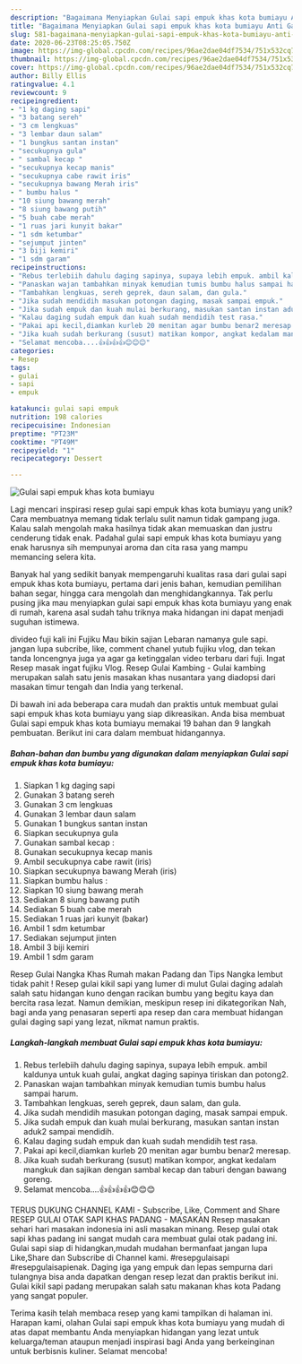 ```yaml
---
description: "Bagaimana Menyiapkan Gulai sapi empuk khas kota bumiayu Anti Gagal"
title: "Bagaimana Menyiapkan Gulai sapi empuk khas kota bumiayu Anti Gagal"
slug: 581-bagaimana-menyiapkan-gulai-sapi-empuk-khas-kota-bumiayu-anti-gagal
date: 2020-06-23T08:25:05.750Z
image: https://img-global.cpcdn.com/recipes/96ae2dae04df7534/751x532cq70/gulai-sapi-empuk-khas-kota-bumiayu-foto-resep-utama.jpg
thumbnail: https://img-global.cpcdn.com/recipes/96ae2dae04df7534/751x532cq70/gulai-sapi-empuk-khas-kota-bumiayu-foto-resep-utama.jpg
cover: https://img-global.cpcdn.com/recipes/96ae2dae04df7534/751x532cq70/gulai-sapi-empuk-khas-kota-bumiayu-foto-resep-utama.jpg
author: Billy Ellis
ratingvalue: 4.1
reviewcount: 9
recipeingredient:
- "1 kg daging sapi"
- "3 batang sereh"
- "3 cm lengkuas"
- "3 lembar daun salam"
- "1 bungkus santan instan"
- "secukupnya gula"
- " sambal kecap "
- "secukupnya kecap manis"
- "secukupnya cabe rawit iris"
- "secukupnya bawang Merah iris"
- " bumbu halus "
- "10 siung bawang merah"
- "8 siung bawang putih"
- "5 buah cabe merah"
- "1 ruas jari kunyit bakar"
- "1 sdm ketumbar"
- "sejumput jinten"
- "3 biji kemiri"
- "1 sdm garam"
recipeinstructions:
- "Rebus terlebiih dahulu daging sapinya, supaya lebih empuk. ambil kaldunya untuk kuah gulai, angkat daging sapinya tiriskan dan potong2."
- "Panaskan wajan tambahkan minyak kemudian tumis bumbu halus sampai harum."
- "Tambahkan lengkuas, sereh geprek, daun salam, dan gula."
- "Jika sudah mendidih masukan potongan daging, masak sampai empuk."
- "Jika sudah empuk dan kuah mulai berkurang, masukan santan instan aduk2 sampai mendidih."
- "Kalau daging sudah empuk dan kuah sudah mendidih test rasa."
- "Pakai api kecil,diamkan kurleb 20 menitan agar bumbu benar2 meresap."
- "Jika kuah sudah berkurang (susut) matikan kompor, angkat kedalam mangkuk dan sajikan dengan sambal kecap dan taburi dengan bawang goreng."
- "Selamat mencoba....👍👍👍👍😊😊😊"
categories:
- Resep
tags:
- gulai
- sapi
- empuk

katakunci: gulai sapi empuk 
nutrition: 198 calories
recipecuisine: Indonesian
preptime: "PT23M"
cooktime: "PT49M"
recipeyield: "1"
recipecategory: Dessert

---
```



![Gulai sapi empuk khas kota bumiayu](https://img-global.cpcdn.com/recipes/96ae2dae04df7534/751x532cq70/gulai-sapi-empuk-khas-kota-bumiayu-foto-resep-utama.jpg)

Lagi mencari inspirasi resep gulai sapi empuk khas kota bumiayu yang unik? Cara membuatnya memang tidak terlalu sulit namun tidak gampang juga. Kalau salah mengolah maka hasilnya tidak akan memuaskan dan justru cenderung tidak enak. Padahal gulai sapi empuk khas kota bumiayu yang enak harusnya sih mempunyai aroma dan cita rasa yang mampu memancing selera kita.

Banyak hal yang sedikit banyak mempengaruhi kualitas rasa dari gulai sapi empuk khas kota bumiayu, pertama dari jenis bahan, kemudian pemilihan bahan segar, hingga cara mengolah dan menghidangkannya. Tak perlu pusing jika mau menyiapkan gulai sapi empuk khas kota bumiayu yang enak di rumah, karena asal sudah tahu triknya maka hidangan ini dapat menjadi suguhan istimewa.

divideo fuji kali ini Fujiku Mau bikin sajian Lebaran namanya gule sapi. jangan lupa subcribe, like, comment chanel yutub fujiku vlog, dan tekan tanda loncengnya juga ya agar ga ketinggalan video terbaru dari fuji. Ingat Resep masak ingat fujiku Vlog. Resep Gulai Kambing - Gulai kambing merupakan salah satu jenis masakan khas nusantara yang diadopsi dari masakan timur tengah dan India yang terkenal.


Di bawah ini ada beberapa cara mudah dan praktis untuk membuat gulai sapi empuk khas kota bumiayu yang siap dikreasikan. Anda bisa membuat Gulai sapi empuk khas kota bumiayu memakai 19 bahan dan 9 langkah pembuatan. Berikut ini cara dalam membuat hidangannya.

<!--inarticleads1-->

##### Bahan-bahan dan bumbu yang digunakan dalam menyiapkan Gulai sapi empuk khas kota bumiayu:

1. Siapkan 1 kg daging sapi
1. Gunakan 3 batang sereh
1. Gunakan 3 cm lengkuas
1. Gunakan 3 lembar daun salam
1. Gunakan 1 bungkus santan instan
1. Siapkan secukupnya gula
1. Gunakan  sambal kecap :
1. Gunakan secukupnya kecap manis
1. Ambil secukupnya cabe rawit (iris)
1. Siapkan secukupnya bawang Merah (iris)
1. Siapkan  bumbu halus :
1. Siapkan 10 siung bawang merah
1. Sediakan 8 siung bawang putih
1. Sediakan 5 buah cabe merah
1. Sediakan 1 ruas jari kunyit (bakar)
1. Ambil 1 sdm ketumbar
1. Sediakan sejumput jinten
1. Ambil 3 biji kemiri
1. Ambil 1 sdm garam


Resep Gulai Nangka Khas Rumah makan Padang dan Tips Nangka lembut tidak pahit ! Resep gulai kikil sapi yang lumer di mulut Gulai daging adalah salah satu hidangan kuno dengan racikan bumbu yang begitu kaya dan bercita rasa lezat. Namun demikian, meskipun resep ini dikategorikan Nah, bagi anda yang penasaran seperti apa resep dan cara membuat hidangan gulai daging sapi yang lezat, nikmat namun praktis. 

<!--inarticleads2-->

##### Langkah-langkah membuat Gulai sapi empuk khas kota bumiayu:

1. Rebus terlebiih dahulu daging sapinya, supaya lebih empuk. ambil kaldunya untuk kuah gulai, angkat daging sapinya tiriskan dan potong2.
1. Panaskan wajan tambahkan minyak kemudian tumis bumbu halus sampai harum.
1. Tambahkan lengkuas, sereh geprek, daun salam, dan gula.
1. Jika sudah mendidih masukan potongan daging, masak sampai empuk.
1. Jika sudah empuk dan kuah mulai berkurang, masukan santan instan aduk2 sampai mendidih.
1. Kalau daging sudah empuk dan kuah sudah mendidih test rasa.
1. Pakai api kecil,diamkan kurleb 20 menitan agar bumbu benar2 meresap.
1. Jika kuah sudah berkurang (susut) matikan kompor, angkat kedalam mangkuk dan sajikan dengan sambal kecap dan taburi dengan bawang goreng.
1. Selamat mencoba....👍👍👍👍😊😊😊


TERUS DUKUNG CHANNEL KAMI - Subscribe, Like, Comment and Share RESEP GULAI OTAK SAPI KHAS PADANG - MASAKAN Resep masakan sehari hari masakan indonesia ini asli masakan minang. Resep gulai otak sapi khas padang ini sangat mudah cara membuat gulai otak padang ini. Gulai sapi siap di hidangkan,mudah mudahan bermanfaat jangan lupa Like,Share dan Subscribe di Channel kami. #resepgulaisapi #resepgulaisapienak. Daging iga yang empuk dan lepas sempurna dari tulangnya bisa anda dapatkan dengan resep lezat dan praktis berikut ini. Gulai kikil sapi padang merupakan salah satu makanan khas kota Padang yang sangat populer. 

Terima kasih telah membaca resep yang kami tampilkan di halaman ini. Harapan kami, olahan Gulai sapi empuk khas kota bumiayu yang mudah di atas dapat membantu Anda menyiapkan hidangan yang lezat untuk keluarga/teman ataupun menjadi inspirasi bagi Anda yang berkeinginan untuk berbisnis kuliner. Selamat mencoba!
